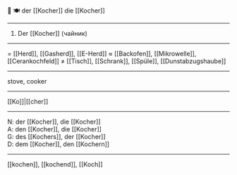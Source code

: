🔵 🍽️ der [[Kocher]]
die [[Kocher]]

---
1. Der [[Kocher]] (чайник)

---
= [[Herd]], [[Gasherd]], [[E-Herd]]
≈ [[Backofen]], [[Mikrowelle]], [[Cerankochfeld]]
≠ [[Tisch]], [[Schrank]], [[Spüle]], [[Dunstabzugshaube]]

---
stove, cooker

---
[[Ko]]|[[cher]]

---
N: der [[Kocher]], die [[Kocher]]  
A: den [[Kocher]], die [[Kocher]]  
G: des [[Kochers]], der [[Kocher]]  
D: dem [[Kocher]], den [[Kochern]] 

---
[[kochen]], [[kochend]], [[Koch]]